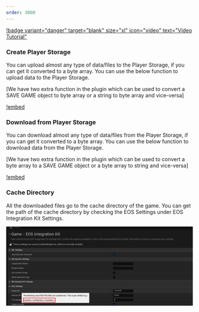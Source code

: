 ```yaml
---
order: 3000
---
```

[!badge variant="danger" target="blank" size="xl" icon="video" text="Video Tutorial"](https://youtu.be/tCuE6YOg_-I?si=saGI9DT7IiF_DwjO)


### Create Player Storage

You can upload almost any type of data/files to the Player Storage, if you can get it converted to a byte array. You can use the below function to upload data to the Player Storage. 

[We have two extra function in the plugin which can be used to convert a SAVE GAME object to byte array or a string to byte array and vice-versa]

[!embed](https://blueprintue.com/render/g0u53_ty/)

### Download from Player Storage

You can download almost any type of data/files from the Player Storage, if you can get it converted to a byte array. You can use the below function to download data from the Player Storage.

[We have two extra function in the plugin which can be used to convert a byte array to a SAVE GAME object or a byte array to string and vice-versa]

[!embed](https://blueprintue.com/render/dblp58eb/)

### Cache Directory

All the downloaded files go to the cache directory of the game. You can get the path of the cache directory by checking the EOS Settings under EOS Integration Kit Settings.

![Cache Dir](image-7.png)
